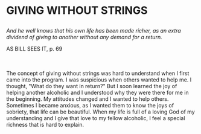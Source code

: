 # <p class='center'>GIVING WITHOUT STRINGS</p>

<em>And he well knows that his own life has been made richer, as an extra dividend of giving to another without any demand for a return.</em>
<p class='right'>AS BILL SEES IT, p. 69</p>

<br><br>
The concept of giving without strings was hard to understand when I first came into the program. I was suspicious when others wanted to help me. I thought, "What do they want in return?" But I soon learned the joy of helping another alcoholic and I understood why they were there for me in the beginning. My attitudes changed and I wanted to help others. Sometimes I became anxious, as I wanted them to know the joys of sobriety, that life can be beautiful. When my life is full of a loving God of my understanding and I give that love to my fellow alcoholic, I feel a special richness that is hard to explain.